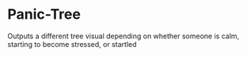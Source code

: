 # Panic-Tree
Outputs a different tree visual depending on whether someone is calm, starting to become stressed, or startled
